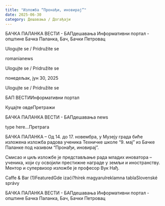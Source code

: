 ```yaml
---
title: "Изложба “Пронађи, иновирај”"
date: 2025-06-30
category: Дешавања / Догађаји
---
```


БАЧКА ПАЛАНКА ВЕСТИ - БАПдешавања Информативни портал - општине Бачка Паланка, Бач, Бачки Петровац

Ulogujte se / Pridružite se

romanianews

Ulogujte se / Pridružite se

понедељак, јун 30, 2025

Ulogujte se / Pridružite se

БАП ВЕСТИИнформативни портал

Куцајте овдеПретражи

БАЧКА ПАЛАНКА ВЕСТИ - БАПдешавања news

type here...Претрага

БАЧКА ПАЛАНКА – Од 14. до 17. новембра, у Музеју града биће изложена изложба радова ученика Техничке школе “9. мај” из Бачке Паланке под називом “Пронађи, иновирај”.

Смисао и циљ изложбе је представљање рада младих иноватора – ученика, који су освојили престижне награде у земљи и иностранству. Ментор и супервизор изложбе је професор Вук Нађ.

Caffe & Bar (1)FeaturedGde izaći?hírek magyarulreklamna tablaSlovenské správy

БАЧКА ПАЛАНКА ВЕСТИ - БАПдешавања Информативни портал - општине Бачка Паланка, Бач, Бачки Петровац

